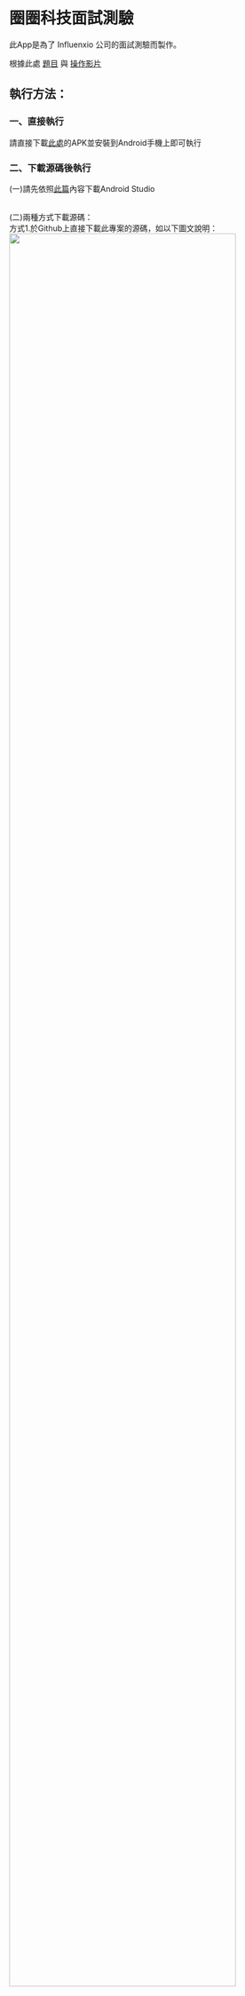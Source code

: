 # 圈圈科技面試測驗

此App是為了 Influenxio 公司的面試測驗而製作。

根據此處 <a href="https://github.com/HsiangxMinxHsieh/CallMachine_Influenxio/blob/master/question/%E9%A1%8C%E7%9B%AE.pdf">題目</a> 與 <a href="https://github.com/HsiangxMinxHsieh/CallMachine_Influenxio/blob/master/question/bank_counter.mov">操作影片</a>

<h2>執行方法：</h2>
<h3>一、直接執行</h3>
請直接下載<a href="https://github.com/HsiangxMinxHsieh/CallMachine_Influenxio/blob/master/answer/bank_counter.apk">此處</a>的APK並安裝到Android手機上即可執行

<h3>二、下載源碼後執行</h3>
(一)請先依照<a href="https://ithelp.ithome.com.tw/articles/10200176">此篇</a>內容下載Android Studio</br></br>

(二)兩種方式下載源碼：</br>
方式1.於Github上直接下載此專案的源碼，如以下圖文說明：</br>
<image width = "90%" src = "https://github.com/HsiangxMinxHsieh/CallMachine_Influenxio/blob/master/readmepic/%E4%B8%8B%E8%BC%89%E6%BA%90%E7%A2%BC%E6%96%B9%E5%BC%8F1_1%262.jpg"/></br>
(1).點擊code，出現下拉式選單。</br>
(2).點擊下載的ZIP，下載源碼至電腦內。</br></br>
<image width = "90%" src = "https://github.com/HsiangxMinxHsieh/CallMachine_Influenxio/blob/master/readmepic/%E4%B8%8B%E8%BC%89%E6%BA%90%E7%A2%BC%E6%96%B9%E5%BC%8F1_3.jpg"/></br>
(3).將下載的檔案點擊解壓縮至此</br></br>
<image width = "50%" src = "https://github.com/HsiangxMinxHsieh/CallMachine_Influenxio/blob/master/readmepic/%E4%B8%8B%E8%BC%89%E6%BA%90%E7%A2%BC%E6%96%B9%E5%BC%8F1_4.jpg"/></br>
(4).回到AndroidStudio，選擇開啟已經存在的專案。</br></br>
<image width = "50%" src = "https://github.com/HsiangxMinxHsieh/CallMachine_Influenxio/blob/master/readmepic/%E4%B8%8B%E8%BC%89%E6%BA%90%E7%A2%BC%E6%96%B9%E5%BC%8F1_5%266.jpg"/></br>
(5).找到專案存放的位置，滑鼠左鍵點擊它。</br>
(6).按下OK後即可開啟</br>

方式2.直接使用Android Studio內建的Git匯入工具來匯入專案，如以下圖文說明：</br>
<image width = "90%" src = "https://github.com/HsiangxMinxHsieh/CallMachine_Influenxio/blob/master/readmepic/%E4%B8%8B%E8%BC%89%E6%BA%90%E7%A2%BC%E6%96%B9%E5%BC%8F2_1%262.jpg"/></br>
(1).點擊code，出現下拉式選單。</br>
(2).點擊複製網址位置。</br></br>
<image width = "50%" src = "https://github.com/HsiangxMinxHsieh/CallMachine_Influenxio/blob/master/readmepic/%E4%B8%8B%E8%BC%89%E6%BA%90%E7%A2%BC%E6%96%B9%E5%BC%8F2_3.jpg"/></br>
(3).回到AndroidStudio，選擇藉由版本管理系統取得專案。</br></br>
<image width = "80%" src = "https://github.com/HsiangxMinxHsieh/CallMachine_Influenxio/blob/master/readmepic/%E4%B8%8B%E8%BC%89%E6%BA%90%E7%A2%BC%E6%96%B9%E5%BC%8F2_4%265.jpg"/></br>
(4).於紅框處按下Ctrl+V(貼上)</br>
(5).按下clone以複製整個專案。</br></br>

(三).請等待它自動建置完成後按下紅框處即可執行。(黃框處是目前有連結的Android手機，或可參考<a href="https://ithelp.ithome.com.tw/articles/10189220">此篇</a>來設定虛擬機器。)</br>
<image width = "90%" src = "https://github.com/HsiangxMinxHsieh/CallMachine_Influenxio/blob/master/readmepic/%E4%B8%8B%E8%BC%89%E6%BA%90%E7%A2%BC%E6%96%B9%E5%BC%8F(%E4%B8%89).jpg"/></br>

<h2>調整櫃檯數量的方法：</h2>
一、由於題目說，行員數量、名字皆為builid time設定，因此沒有製作動態更改的方式。</br>
二、以下步驟說明如何於程式碼中新增行員數量與名字：</br>
<image width = "90%" src = "https://github.com/HsiangxMinxHsieh/CallMachine_Influenxio/blob/master/readmepic/%E4%BF%AE%E6%94%B9%E6%AB%83%E5%8F%B0%E6%95%B8%E9%87%8F1%262.jpg"/></br>
1.找到App目錄下CallMachine_Influenxio\app\src\main\java\com\timmy\callmachine_influenxio\mvvm的MVVM.kt檔案，並雙擊以開啟</br>
2.於右側的第37行開始是目前已有的行員，新增方式為在第40行下方新增：例如以下程式碼：</br>
list.add(CounterModel("Emily"))</br>
<image width = "50%" src = "https://github.com/HsiangxMinxHsieh/CallMachine_Influenxio/blob/master/readmepic/%E4%BF%AE%E6%94%B9%E6%AB%83%E5%8F%B0%E6%95%B8%E9%87%8F3jpg.jpg"/></br>
3.完成後請再次執行，即可看到新增的行員出現在畫面中</br>

以上為題目要求的說明，感謝您的觀看。
